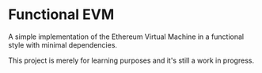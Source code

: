 # Functional EVM

A simple implementation of the Ethereum Virtual Machine in a functional style with minimal dependencies.

This project is merely for learning purposes and it's still a work in progress. 



